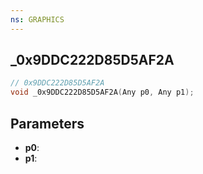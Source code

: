 ```yaml
---
ns: GRAPHICS
---
```

## _0x9DDC222D85D5AF2A

```c
// 0x9DDC222D85D5AF2A
void _0x9DDC222D85D5AF2A(Any p0, Any p1);
```

## Parameters
* **p0**:
* **p1**:
